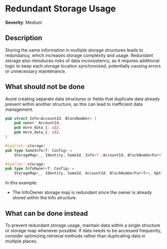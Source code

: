 # Redundant Storage Usage

**Severity**: Medium

## Description

Storing the same information in multiple storage structures leads to redundancy, which increases storage complexity and usage. Redundant storage also introduces risks of data inconsistency, as it requires additional logic to keep each storage location synchronized, potentially causing errors or unnecessary maintenance.

## What should not be done

Avoid creating separate data structures or fields that duplicate data already present within another structure, as this can lead to inefficient data management.

```rust
pub struct Info<AccountId, BlockNumber> {
	pub owner: AccountId,
	pub more_data_1: u32,
	pub more_data_2: u32,
}

#[pallet::storage]
pub type SomeInfo<T: Config> =
	StorageMap<_, Identity, SomeId, Info<T::AccountId, BlockNumberFor<T>>, OptionQuery>;

#[pallet::storage]
pub type InfoOwner<T: Config> =
	StorageMap<_, Identity, SomeId, AccountId, BlockNumberFor<T>>, OptionQuery>;
```

In this example:

- The InfoOwner storage map is redundant since the owner is already stored within the Info structure.

## What can be done instead

To prevent redundant storage usage, maintain data within a single structure or storage map whenever possible. If data needs to be accessed frequently, consider optimizing retrieval methods rather than duplicating data in multiple places.
